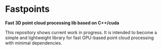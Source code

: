 # Fastpoints

**Fast 3D point cloud processing lib based on C++/cuda**

This repository shows current work in progress. It is intended to become a simple and lightweight library for fast GPU-based point cloud processing with minimal dependencies.
